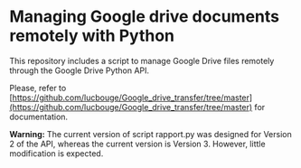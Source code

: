 # Managing Google drive documents remotely  with Python

This repository includes a script to manage Google Drive files remotely through the Google Drive Python API.

Please, refer to [https://github.com/lucbouge/Google_drive_transfer/tree/master](https://github.com/lucbouge/Google_drive_transfer/tree/master) for documentation.

**Warning:** The current version of script rapport.py was designed for Version 2 of the API, whereas the current version is Version 3. However, little modification is expected.
